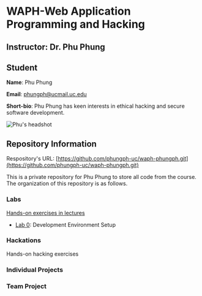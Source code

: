 # WAPH-Web Application Programming and Hacking

## Instructor: Dr. Phu Phung

## Student

**Name**: Phu Phung

**Email**: phungph@ucmail.uc.edu

**Short-bio**: Phu Phung has keen interests in ethical hacking and secure software development. 

![Phu's headshot](images/headshot.jpg)

## Repository Information

Respository's URL: [https://github.com/phungph-uc/waph-phungph.git](https://github.com/phungph-uc/waph-phungph.git)

This is a private repository for Phu Phung to store all code from the course. The organization of this repository is as follows.

### Labs 

[Hands-on exercises in lectures](labs) 

  - [Lab 0](labs/lab0): Development Environment Setup 

### Hackations

Hands-on hacking exercises

### Individual Projects

### Team Project
